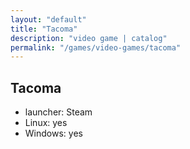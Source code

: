 ```yaml
---
layout: "default"
title: "Tacoma"
description: "video game | catalog"
permalink: "/games/video-games/tacoma"
---
```


## Tacoma

- launcher: Steam
- Linux: yes
- Windows: yes
